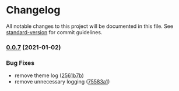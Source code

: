 # Changelog

All notable changes to this project will be documented in this file. See [standard-version](https://github.com/conventional-changelog/standard-version) for commit guidelines.

### [0.0.7](https://github.com/SupaStuff/MHWItemBoxTracker/compare/v0.0.6...v0.0.7) (2021-01-02)


### Bug Fixes

* remove theme log ([2561b7b](https://github.com/SupaStuff/MHWItemBoxTracker/commit/2561b7be0e7c2a4a8e1ace6b554a1a9becf8bf58))
* remove unnecessary logging ([75583a1](https://github.com/SupaStuff/MHWItemBoxTracker/commit/75583a1cbdd1b620d471b424f0c7c35d8a8ba174))
